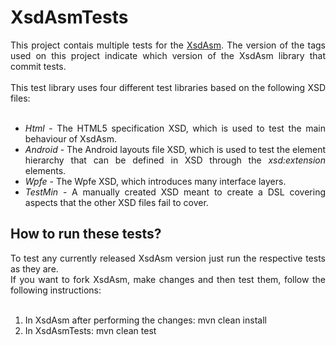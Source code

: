 # XsdAsmTests

<div align="justify"> 
    This project contais multiple tests for the <a href="https://github.com/xmlet/XsdAsm">XsdAsm</a>. The version of the 
    tags used on this project indicate which version of the XsdAsm library that commit tests.
    <br />
    <br />
    This test library uses four different test libraries based on the following XSD files:
    <br />
    <br />
    <ul>
        <li>
            <i>Html</i> - The HTML5 specification XSD, which is used to test the main behaviour of XsdAsm.
        </li>
        <li>
            <i>Android</i> - The Android layouts file XSD, which is used to test the element hierarchy that can be defined in XSD through the <i>xsd:extension</i> elements.
        </li>
        <li>
            <i>Wpfe</i> - The Wpfe XSD, which introduces many interface layers.
        </li>
        <li>
            <i>TestMin</i> - A manually created XSD meant to create a DSL covering aspects that the other XSD files fail to cover.
        </li>
    </ul>
</div>

## How to run these tests?

<div align="justify"> 
    To test any currently released XsdAsm version just run the respective tests as they are.
    <br />
    If you want to fork XsdAsm, make changes and then test them, follow the following instructions:
    <br />
    <br />
    <ol>
        <li>
            In XsdAsm after performing the changes: mvn clean install
        </li>
        <li>
            In XsdAsmTests: mvn clean test
        </li>
    </ol>
</div>